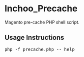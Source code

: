 Inchoo_Precache
===============

Magento pre-cache PHP shell script.

Usage Instructions
------------------

<pre>
php -f precache.php -- help
</pre>
